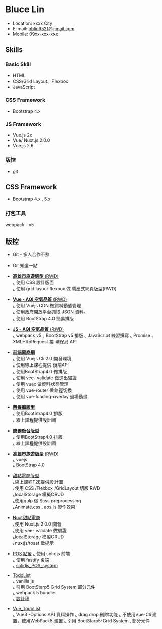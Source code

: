 # Bluce Lin

- Location: xxxx City
- E-mail: bblin9521@gmail.com
- Mobile: 09xx-xxx-xxx

## Skills

### Basic Skill

- HTML
- CSS/Grid Layout、Flexbox
- JavaScript

### CSS Framework

- Bootstrap 4.x

### JS Framework

- Vue.js 2x
- Vue/ Nuxt.js 2.0.0
- Vue.js 2.6

### 版控

- git

## CSS Framework

- Bootstrap 4.x , 5.x

### 打包工具

webpack - v5

## 版控

- Git - 多人合作不熟

- Git 知道一點

- <a href="https://barrylinx.github.io/T2EWeek/week2/T2EWeek2.html" target="_blank"><B> 高雄市旅遊版型 </B> (RWD)</a> <BR>
  ⌞ 使用 CSS 設計版面 <BR>
  ⌞ 使用 grid layour flexbox 做 響應式網頁版型(RWD)


- <a href= "https://github.com/barryLinx/Vue-PM25-homeWork" target="_blank"><B> Vue - AQI 空氣品質 </B> (RWD)</a> <BR>
  ⌞ 使用 Vuejs CDN 做資料動態管理  <BR>
  ⌞ 使用政府開放平台抓取 JSON 資料。<BR>
  ⌞ 使用 BootStrap 4.0 簡易排版
  
- <a href= "https://barrylinx.github.io/VanillaJS_PMAQI/dist/main.html" target="_blank"><B>JS - AQI 空氣品質 </B> (RWD)</a> <BR>
   ⌞ webpack v5
   ⌞ BootStrap v5 排版
   ⌞ JavaScript 練習撰寫
   ⌞ Promise 、 XMLHttpRequest 接 環保局 API

- <a href="https://barrylinx.github.io/vue-tryShopping/dist/#/" target="_blank"><B> 前端電商網 </B> </a> <BR>
  ⌞ 使用 Vuejs Cli 2.0 開發環境  <BR>
  ⌞ 使用線上課程提供 後端API <BR>
  ⌞ 使用BootStrap4.0 做排版  <BR>
  ⌞ 使用 vee- validate 做送出驗證  <BR>
  ⌞ 使用 vuex 做資料狀態管理  <BR>
  ⌞ 使用 vue-router 做路徑切換  <BR>
  ⌞ 使用 vue-loading-overlay 過場動畫  <BR>

 - <a href="https://barrylinx.github.io/bootstarp4Dashboard/restrant.html#" target="_blank"><B> 西餐廳版型 </B> </a> <BR> 
  ⌞ 使用BootStrap4.0 排版  <BR>
  ⌞ 線上課程提供設計圖   <BR>

- <a href="https://barrylinx.github.io/bootstarp4Dashboard/DashBoard_relay.html#" target="_blank"><B>商務後台版型  </B> </a> <BR> 
  ⌞ 使用BootStrap4.0 排版  <BR>
  ⌞ 線上課程提供設計圖  <BR>

 - <a href="https://barrylinx.github.io/Demo/" target="_blank"><B> 高雄市旅遊版型 </B> (RWD)</a> <BR>
  ⌞ vuejs <BR>
  ⌞ BootStrap 4.0 

 - <a href="https://barrylinx.github.io/T2E_Sweet/public/sweet.html">甜點電商版型</a>  
  ⌞線上課程T2E提供設計圖  <BR>
  ⌞使用 CSS /Flexbox /GridLayout 切版 RWD   <BR>
  ⌞localStorage 模擬CRUD  <BR>
  ⌞使用gulp 做 Scss preprocessing  <BR>
  ⌞Animate.css , aos.js 製作效果

- <a href="https://barrylinx.github.io/Text_Nuxt_sweet/">Nuxt甜點電商</a>   <BR>
  ⌞使用 Nuxt.js 2.0.0 開發  <BR>
  ⌞使用 vee- validate 做驗證  <BR>
  ⌞localStorage 模擬CRUD  <BR>
  ⌞nuxtjs/toast'做提示  <BR>

- <a href="https://pos.zeabur.app">POS 點餐</a>
  ⌞ 使用 solidjs 前端 <BR>
  ⌞ 使用 fastify 後端 <BR>
  ⌞ [solidjs_POS_system](https://github.com/barryLinx/solidjs_POS_system) <BR>
  
  
- <a href="https://github.com/barryLinx/ToDolLst_F2e" /> TodoList</a>  <BR>
  ⌞ vanilla js   <BR> 
  ⌞ 引用 BootStarp5 Grid System,部分元件  <BR>
  ⌞ webpack 5 bundle  <BR>
  ⌞ [設計稿](https://bit.ly/2HfaR2M)  <BR>
  
- <a href="https://barrylinx.github.io/vueToDo/dist/main.html" /> Vue_TodoList</a>  <BR>
  ⌞ Vue3 -Options API 資料操作
  ⌞ drag drop 刪除功能
  ⌞ 不使用Vue-Cli 建置，使用WebPack5 建置
  ⌞ 引用 BootStarp5-Grid System , 部分元件
  
